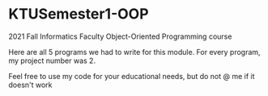 # KTUSemester1-OOP
2021 Fall Informatics Faculty Object-Oriented Programming course


Here are all 5 programs we had to write for this module.
For every program, my project number was 2.

Feel free to use my code for your educational needs, but do not @ me if it doesn't work
